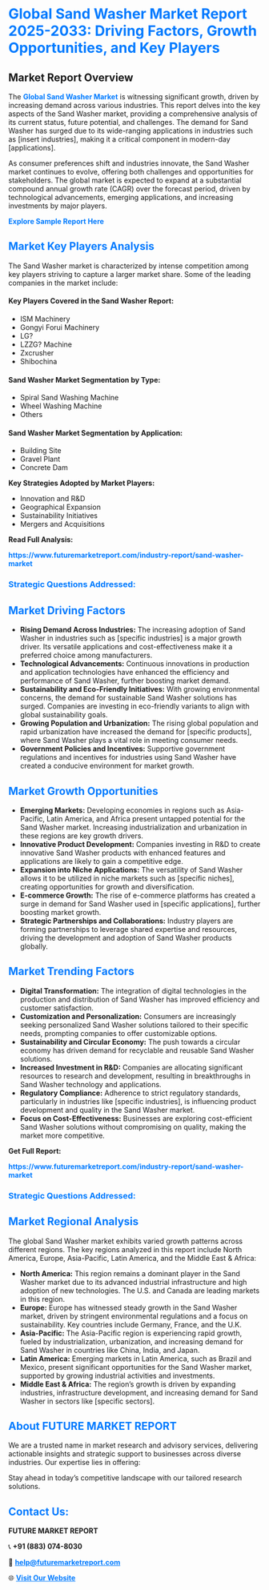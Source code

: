 <h1 style="color: #007BFF;">Global Sand Washer Market Report 2025-2033: Driving Factors, Growth Opportunities, and Key Players</h1>

<section id="overview">
<h2>Market Report Overview</h2>
<p>The <a href="https://www.futuremarketreport.com/industry-report/sand-washer-market" style="color: #007BFF; text-decoration: none;"><strong>Global Sand Washer Market</strong></a> is witnessing significant growth, driven by increasing demand across various industries. This report delves into the key aspects of the Sand Washer market, providing a comprehensive analysis of its current status, future potential, and challenges. The demand for Sand Washer has surged due to its wide-ranging applications in industries such as [insert industries], making it a critical component in modern-day [applications].</p>
<p>As consumer preferences shift and industries innovate, the Sand Washer market continues to evolve, offering both challenges and opportunities for stakeholders. The global market is expected to expand at a substantial compound annual growth rate (CAGR) over the forecast period, driven by technological advancements, emerging applications, and increasing investments by major players.</p>
</section>

<section id="overview">
<p><a href="https://www.futuremarketreport.com/request-sample/reportId=29193" style="color: #007BFF; text-decoration: none;"><strong>Explore Sample Report Here</strong></a></p>
</section>

<section id="key-players">
<h2 style="color: #007BFF;">Market Key Players Analysis</h2>
<p>The Sand Washer market is characterized by intense competition among key players striving to capture a larger market share. Some of the leading companies in the market include:</p>
<h4>Key Players Covered in the Sand Washer Report:</h4>
<ul><li>ISM Machinery</li><li>Gongyi Forui Machinery</li><li>LG?</li><li>LZZG? Machine</li><li>Zxcrusher</li><li>Shibochina</li></ul>
<h4>Sand Washer Market Segmentation by Type:</h4>
<ul><li>Spiral Sand Washing Machine</li><li>Wheel Washing Machine</li><li>Others</li></ul>

<h4>Sand Washer Market Segmentation by Application:</h4>
<ul><li>Building Site</li><li>Gravel Plant</li><li>Concrete Dam</li></ul>
<p><strong>Key Strategies Adopted by Market Players:</strong></p>
<ul>
<li>Innovation and R&D</li>
<li>Geographical Expansion</li>
<li>Sustainability Initiatives</li>
<li>Mergers and Acquisitions</li>
</ul>
</section>

<section>
<p><strong>Read Full Analysis: </strong></p><a href="https://www.futuremarketreport.com/industry-report/sand-washer-market" style="color: #007BFF; text-decoration: none;"><strong>https://www.futuremarketreport.com/industry-report/sand-washer-market</strong></a>
<h3 style="color: #007BFF;">Strategic Questions Addressed:</h3>
</section>

<section id="driving-factors">
<h2 style="color: #007BFF;">Market Driving Factors</h2>
<ul>
<li><strong>Rising Demand Across Industries:</strong> The increasing adoption of Sand Washer in industries such as [specific industries] is a major growth driver. Its versatile applications and cost-effectiveness make it a preferred choice among manufacturers.</li>
<li><strong>Technological Advancements:</strong> Continuous innovations in production and application technologies have enhanced the efficiency and performance of Sand Washer, further boosting market demand.</li>
<li><strong>Sustainability and Eco-Friendly Initiatives:</strong> With growing environmental concerns, the demand for sustainable Sand Washer solutions has surged. Companies are investing in eco-friendly variants to align with global sustainability goals.</li>
<li><strong>Growing Population and Urbanization:</strong> The rising global population and rapid urbanization have increased the demand for [specific products], where Sand Washer plays a vital role in meeting consumer needs.</li>
<li><strong>Government Policies and Incentives:</strong> Supportive government regulations and incentives for industries using Sand Washer have created a conducive environment for market growth.</li>
</ul>
</section>

<section id="growth-opportunities">
<h2 style="color: #007BFF;">Market Growth Opportunities</h2>
<ul>
<li><strong>Emerging Markets:</strong> Developing economies in regions such as Asia-Pacific, Latin America, and Africa present untapped potential for the Sand Washer market. Increasing industrialization and urbanization in these regions are key growth drivers.</li>
<li><strong>Innovative Product Development:</strong> Companies investing in R&D to create innovative Sand Washer products with enhanced features and applications are likely to gain a competitive edge.</li>
<li><strong>Expansion into Niche Applications:</strong> The versatility of Sand Washer allows it to be utilized in niche markets such as [specific niches], creating opportunities for growth and diversification.</li>
<li><strong>E-commerce Growth:</strong> The rise of e-commerce platforms has created a surge in demand for Sand Washer used in [specific applications], further boosting market growth.</li>
<li><strong>Strategic Partnerships and Collaborations:</strong> Industry players are forming partnerships to leverage shared expertise and resources, driving the development and adoption of Sand Washer products globally.</li>
</ul>
</section>

<section id="trending-factors">
<h2 style="color: #007BFF;">Market Trending Factors</h2>
<ul>
<li><strong>Digital Transformation:</strong> The integration of digital technologies in the production and distribution of Sand Washer has improved efficiency and customer satisfaction.</li>
<li><strong>Customization and Personalization:</strong> Consumers are increasingly seeking personalized Sand Washer solutions tailored to their specific needs, prompting companies to offer customizable options.</li>
<li><strong>Sustainability and Circular Economy:</strong> The push towards a circular economy has driven demand for recyclable and reusable Sand Washer solutions.</li>
<li><strong>Increased Investment in R&D:</strong> Companies are allocating significant resources to research and development, resulting in breakthroughs in Sand Washer technology and applications.</li>
<li><strong>Regulatory Compliance:</strong> Adherence to strict regulatory standards, particularly in industries like [specific industries], is influencing product development and quality in the Sand Washer market.</li>
<li><strong>Focus on Cost-Effectiveness:</strong> Businesses are exploring cost-efficient Sand Washer solutions without compromising on quality, making the market more competitive.</li>
</ul>
</section>

<section>
<p><strong>Get Full Report: </strong></p><a href="https://www.futuremarketreport.com/industry-report/sand-washer-market" style="color: #007BFF; text-decoration: none;"><strong>https://www.futuremarketreport.com/industry-report/sand-washer-market</strong></a>
<h3 style="color: #007BFF;">Strategic Questions Addressed:</h3>
</section>


<section id="regional-analysis">
<h2 style="color: #007BFF;">Market Regional Analysis</h2>
<p>The global Sand Washer market exhibits varied growth patterns across different regions. The key regions analyzed in this report include North America, Europe, Asia-Pacific, Latin America, and the Middle East & Africa:</p>
<ul>
<li><strong>North America:</strong> This region remains a dominant player in the Sand Washer market due to its advanced industrial infrastructure and high adoption of new technologies. The U.S. and Canada are leading markets in this region.</li>
<li><strong>Europe:</strong> Europe has witnessed steady growth in the Sand Washer market, driven by stringent environmental regulations and a focus on sustainability. Key countries include Germany, France, and the U.K.</li>
<li><strong>Asia-Pacific:</strong> The Asia-Pacific region is experiencing rapid growth, fueled by industrialization, urbanization, and increasing demand for Sand Washer in countries like China, India, and Japan.</li>
<li><strong>Latin America:</strong> Emerging markets in Latin America, such as Brazil and Mexico, present significant opportunities for the Sand Washer market, supported by growing industrial activities and investments.</li>
<li><strong>Middle East & Africa:</strong> The region’s growth is driven by expanding industries, infrastructure development, and increasing demand for Sand Washer in sectors like [specific sectors].</li>
</ul>
</section>

<footer>
<h2 style="color: #007BFF;">About FUTURE MARKET REPORT</h2>
<p>We are a trusted name in market research and advisory services, delivering actionable insights and strategic support to businesses across diverse industries. Our expertise lies in offering:</p>

<p>Stay ahead in today’s competitive landscape with our tailored research solutions.</p>

<h2 style="color: #007BFF;">Contact Us:</h2>
<p><strong>FUTURE MARKET REPORT</strong></p>
<p>📞 <strong>+91 (883) 074-8030</strong></p>
<p>📧 <strong><a href="mailto:help@futuremarketreport.com" style="color: #007BFF;">help@futuremarketreport.com</a></strong></p>
<p>🌐 <strong><a href="https://www.futuremarketreport.com/" style="color: #007BFF;">Visit Our Website</a></strong></p>
</footer>